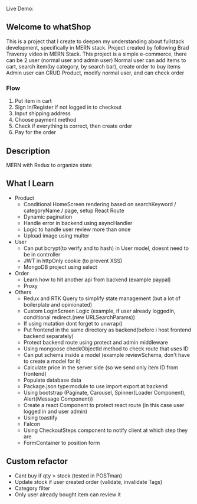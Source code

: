 Live Demo: 
## Welcome to whatShop

This is a project that I create to deepen my understanding about fullstack development, specifically in MERN stack.
Project created by following Brad Traversy video in MERN Stack.
This project is a simple e-commerce, there can be 2 user (normal user and admin user)
Normal user can add items to cart, search item(by category, by search bar), create order to buy items
Admin user can CRUD Product, modify normal user, and can check order

### Flow

1. Put item in cart
2. Sign In/Register if not logged in to checkout
3. Input shipping address
4. Choose payment method
5. Check if everything is correct, then create order
6. Pay for the order

## Description

MERN with Redux to organize state

## What I Learn

- Product
  - Conditional HomeScreen rendering based on searchKeyword / categoryName / page, setup React Route
  - Dynamic pagination
  - Handle error in backend using asyncHandler
  - Logic to handle user review more than once
  - Upload image using multer
- User
  - Can put bcrypt(to verify and to hash) in User model, doesnt need to be in controller
  - JWT in httpOnly cookie (to prevent XSS)
  - MongoDB project using select
- Order
  - Learn how to hit another api from backend (example paypal)
  - Proxy
- Others
  - Redux and RTK Query to simplify state management (but a lot of boilerplate and opinionated)
  - Custom LoginScreen Logic (example, if user already loggedIn, conditional redirect.(new URLSearchParams))
  - If using mutation dont forget to unwrap()
  - Put frontend in the same directory as backend(before i host frontend backend separately)
  - Protect backend route using protect and admin middleware
  - Using mongoose checkObjectId method to check route that uses ID
  - Can put schema inside a model (example reviewSchema, don't have to create a model for it)
  - Calculate price in the server side (so we send only item ID from frontend)
  - Populate database data
  - Package.json type:module to use import export at backend
  - Using bootstrap (Paginate, Carousel, Spinner(Loader Component), Alert(Message Component))
  - Create a react Component to protect react route (in this case user logged in and user admin)
  - Using toastify
  - FaIcon
  - Using CheckoutSteps component to notify client at which step they are
  - FormContainer to position form

## Custom refactor

- Cant buy if qty > stock (tested in POSTman)
- Update stock if user created order (validate, invalidate Tags)
- Category filter
- Only user already bought item can review it
